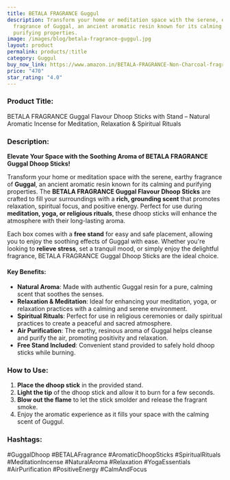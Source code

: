 ```yaml
---
title: BETALA FRAGRANCE Guggul
description: Transform your home or meditation space with the serene, earthy
  fragrance of Guggal, an ancient aromatic resin known for its calming and
  purifying properties.
image: /images/blog/betala-fragrance-guggul.jpg
layout: product
permalink: products/:title
category: Guggul
buy_now_link: https://www.amazon.in/BETALA-FRAGRANCE-Non-Charcoal-fragrance-mediation/dp/B07DWWRK29/ref=sr_1_88?crid=274T8B0U72I18&tag=m0150-21
price: "470"
star_rating: "4.0"
---
```

### Product Title:
BETALA FRAGRANCE Guggal Flavour Dhoop Sticks with Stand – Natural Aromatic Incense for Meditation, Relaxation & Spiritual Rituals

### Description:

**Elevate Your Space with the Soothing Aroma of BETALA FRAGRANCE Guggal Dhoop Sticks!**

Transform your home or meditation space with the serene, earthy fragrance of **Guggal**, an ancient aromatic resin known for its calming and purifying properties. The **BETALA FRAGRANCE Guggal Flavour Dhoop Sticks** are crafted to fill your surroundings with a **rich, grounding scent** that promotes relaxation, spiritual focus, and positive energy. Perfect for use during **meditation, yoga, or religious rituals**, these dhoop sticks will enhance the atmosphere with their long-lasting aroma.

Each box comes with a **free stand** for easy and safe placement, allowing you to enjoy the soothing effects of Guggal with ease. Whether you're looking to **relieve stress**, set a tranquil mood, or simply enjoy the delightful fragrance, BETALA FRAGRANCE Guggal Dhoop Sticks are the ideal choice.

#### **Key Benefits:**
- **Natural Aroma**: Made with authentic Guggal resin for a pure, calming scent that soothes the senses.
- **Relaxation & Meditation**: Ideal for enhancing your meditation, yoga, or relaxation practices with a calming and serene environment.
- **Spiritual Rituals**: Perfect for use in religious ceremonies or daily spiritual practices to create a peaceful and sacred atmosphere.
- **Air Purification**: The earthy, resinous aroma of Guggal helps cleanse and purify the air, promoting positivity and relaxation.
- **Free Stand Included**: Convenient stand provided to safely hold dhoop sticks while burning.

### **How to Use:**

1. **Place the dhoop stick** in the provided stand.
2. **Light the tip** of the dhoop stick and allow it to burn for a few seconds.
3. **Blow out the flame** to let the stick smolder and release the fragrant smoke.
4. Enjoy the aromatic experience as it fills your space with the calming scent of Guggul.

### **Hashtags:**

#GuggalDhoop #BETALAFragrance #AromaticDhoopSticks #SpiritualRituals #MeditationIncense #NaturalAroma #Relaxation #YogaEssentials #AirPurification #PositiveEnergy #CalmAndFocus
